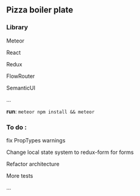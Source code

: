 ## Pizza boiler plate


### Library

Meteor

React

Redux

FlowRouter

SemanticUI

...

**run**:
`
meteor npm install && meteor
`

### To do :

fix PropTypes warnings

Change local state system to redux-form for forms

Refactor architecture

More tests

...




